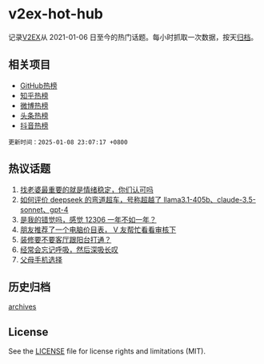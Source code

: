 # v2ex-hot-hub

 记录[V2EX](https://www.v2ex.com/)从 2021-01-06 日至今的热门话题。每小时抓取一次数据，按天[归档](archives)。
 
 ## 相关项目

- [GitHub热榜](https://github.com/it985/github-hot-hub)
- [知乎热榜](https://github.com/it985/zhihu-hot-hub)
- [微博热榜](https://github.com/it985/weibo-hot-hub)
- [头条热榜](https://github.com/it985/toutiao-hot-hub)
- [抖音热榜](https://github.com/it985/douyin-hot-hub)


 `更新时间：2025-01-08 23:07:17 +0800`

## 热议话题

1. [找老婆最重要的就是情绪稳定，你们认可吗](https://www.v2ex.com/t/1103419)
1. [如何评价 deepseek 的弯道超车，号称超越了 llama3.1-405b、claude-3.5-sonnet、gpt-4](https://www.v2ex.com/t/1103363)
1. [是我的错觉吗，感觉 12306 一年不如一年？](https://www.v2ex.com/t/1103375)
1. [朋友推荐了一个电脑价目表， V 友帮忙看看审核下](https://www.v2ex.com/t/1103379)
1. [装修要不要客厅跟阳台打通？](https://www.v2ex.com/t/1103391)
1. [经常会忘记呼吸，然后深吸长叹](https://www.v2ex.com/t/1103441)
1. [父母手机选择](https://www.v2ex.com/t/1103415)

## 历史归档

[archives](archives)

## License

See the [LICENSE](LICENSE) file for license rights and limitations (MIT).
